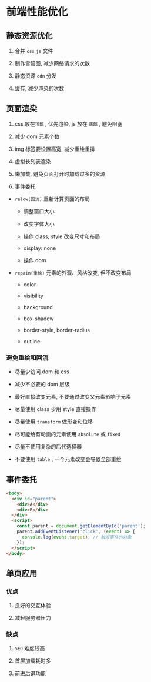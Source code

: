 # 前端性能优化

## 静态资源优化

1. 合并 `css` `js` 文件

2. 制作雪碧图, 减少网络请求的次数

3. 静态资源 `cdn` 分发

4. 缓存, 减少渲染的次数

## 页面渲染

1. css 放在`顶部` , 优先渲染, js 放在 `底部` , 避免阻塞

2. 减少 dom 元素个数

3. img 标签要设置高宽, 减少重绘重排

4. 虚拟长列表渲染

5. 懒加载, 避免页面打开时加载过多的资源

6. 事件委托

- `relow(回流)` 重新计算页面的布局

  - 调整窗口大小

  - 改变字体大小

  - 操作 class, style 改变尺寸和布局

  - display: none

  - 操作 dom

- `repain(重绘)` 元素的外观、风格改变, 但不改变布局

  - color

  - visibility

  - background

  - box-shadow

  - border-style, border-radius

  - outline

### 避免重绘和回流

- 尽量少访问 dom 和 css

- 减少不必要的 dom 层级

- 最好直接改变元素, 不要通过改变父元素影响子元素

- 尽量使用 class 少用 style 直接操作

- 尽量使用 `transform` 做形变和位移

- 尽可能给有动画的元素使用 `absolute` 或 `fixed`

- 尽量不使用复杂的后代选择器

- 不要使用 `table` , 一个元素改变会导致全部重绘

## 事件委托

```html
<body>
  <div id="parent">
    <div>A</div>
    <div>B</div>
  </div>
  <script>
    const parent = document.getElementById('parent');
    parent.addEventListener('click', (event) => {
      console.log(event.target); // 触发事件的对象
    });
  </script>
</body>
```

## 单页应用

### 优点

1. 良好的交互体验

2. 减轻服务器压力

### 缺点

1. `SEO` 难度较高

2. 首屏加载耗时多

3. 前进后退功能
